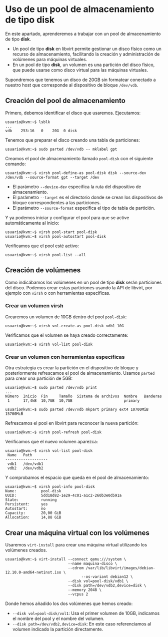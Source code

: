 # Uso de un pool de almacenamiento de tipo disk

En este apartado, aprenderemos a trabajar con un pool de almacenamiento de tipo **disk**.

* Un pool de tipo **disk** en libvirt permite gestionar un disco físico como un recurso de almacenamiento, facilitando la creación y administración de volúmenes para máquinas virtuales.
* En un pool de tipo **disk**, un volumen es una partición del disco físico, que puede usarse como disco virtual para las máquinas virtuales.

 Supondremos que tenemos un disco de 20GB sin formatear conectado a nuestro host que corresponde al dispositivo de bloque `/dev/vdb`.

## Creación del pool de almacenamiento

Primero, debemos identificar el disco que usaremos. Ejecutamos:
```
usuario@kvm:~$ lsblk
...
vdb    253:16   0    20G  0 disk
```

Tenemos que preparar el disco creando una tabla de particiones:

```
usuario@kvm:~$ sudo parted /dev/vdb -- mklabel gpt
```

Creamos el pool de almacenamiento llamado `pool-disk` con el siguiente comando:

```
usuario@kvm:~$ virsh pool-define-as pool-disk disk --source-dev /dev/vdb --source-format gpt --target /dev
```
* El parámetro `--device-dev` especifica la ruta del dispositivo de almacenamiento. 
* El parámetro `--target` es el directorio donde se crean los dispositivos de bloque correspondientes a las particiones.
* El parámetro `--source-format` especifica el tipo de tabla de partición.


Y ya podemos iniciar y configurar el pool para que se active automáticamente al inicio:
```
usuario@kvm:~$ virsh pool-start pool-disk
usuario@kvm:~$ virsh pool-autostart pool-disk
```

Verificamos que el pool esté activo:
```
usuario@kvm:~$ virsh pool-list --all
```

## Creación de volúmenes

Como indicábamos los volúmenes en un pool de tipo **disk** serán particiones del disco. Podemos crear estas particiones usando la API de libvirt, por ejemplo con `virsh` o con herramientas específicas.

### Crear un volumen virsh

Crearemos un volumen de 10GB dentro del pool `pool-disk`:
```
usuario@kvm:~$ virsh vol-create-as pool-disk vdb1 10G
```

Verificamos que el volumen se haya creado correctamente:

```
usuario@kvm:~$ virsh vol-list pool-disk
```

### Crear un volumen con herramientas específicas

Otra estrategia es crear la partición en el dispositivo de bloque y posteriormente refrescamos el pool de almacenamiento. Usamos `parted` para crear una partición de 5GB:

```
usuario@kvm:~$ sudo parted /dev/vdb print
...
Número  Inicio  Fin     Tamaño  Sistema de archivos  Nombre   Banderas
 1      17,4kB  10,7GB  10,7GB                       primary

usuario@kvm:~$ sudo parted /dev/vdb mkpart primary ext4 10700MiB 15700MiB
```

Refrescamos el pool en libvirt para reconocer la nueva partición:
```
usuario@kvm:~$ virsh pool-refresh pool-disk
```

Verificamos que el nuevo volumen aparezca:
```
usuario@kvm:~$ virsh vol-list pool-disk 
 Name   Path
-------------------
 vdb1   /dev/vdb1
 vdb2   /dev/vdb2
```

Y comprobamos el espacio que queda en el pool de almacenamiento:

```
usuario@kvm:~$ virsh pool-info pool-disk 
Name:           pool-disk
UUID:           5dd18d82-1e29-4c01-a1c2-260b3e0d591a
State:          running
Persistent:     yes
Autostart:      no
Capacity:       20,00 GiB
Allocation:     14,88 GiB
```

## Crear una máquina virtual con los volúmenes

Usaremos `virt-install` para crear una máquina virtual utilizando los volúmenes creados.

```
usuario@kvm:~$ virt-install --connect qemu:///system \
                            --name maquina-disco \
                            --cdrom /var/lib/libvirt/images/debian-12.10.0-amd64-netinst.iso \
			                      --os-variant debian12 \
                            --disk vol=pool-disk/vdb1 \
                            --disk path=/dev/vdb2,device=disk \
                            --memory 2048 \
                            --vcpus 2 
```

Donde hemos añadido los dos volúmenes que hemos creado:

- `--disk vol=pool-disk/vol1`: Usa el primer volumen de 10GB, indicamos el nombre del pool y el nombre del volumen.
- `--disk path=/dev/vdb2,device=disk`: En este caso referenciamos al volumen indicado la partición directamente.


